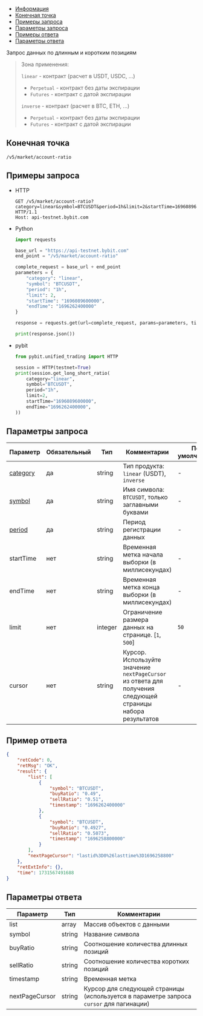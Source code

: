 - [Информация](#информация)
- [Конечная точка](#конечная-точка)
- [Примеры запроса](#примеры-запроса)
- [Параметры запроса](#параметры-запроса)
- [Примеры ответа](#примеры-ответа)
- [Параметры ответа](#параметры-ответа)

<a id="информация"></a>

Запрос данных по длинным и коротким позициям

>Зона применения:  
>
>`linear` - контракт (расчет в USDT, USDC, ...)
>
> - `Perpetual` - контракт без даты экспирации
> - `Futures` - контракт с датой экспирации
>
>`inverse` - контракт (расчет в BTC, ETH, ...)
>
> - `Perpetual` - контракт без даты экспирации
> - `Futures` - контракт с датой экспирации

<a id="конечная-точка"></a>

## Конечная точка

`/v5/market/account-ratio`

<a id="примеры-запроса"></a>

## Примеры запроса

- HTTP

  ```http
  GET /v5/market/account-ratio?category=linear&symbol=BTCUSDT&period=1h&limit=2&startTime=1696089600000&endTime=1696262400000 HTTP/1.1
  Host: api-testnet.bybit.com
  ```

- Python

  ```python
  import requests

  base_url = "https://api-testnet.bybit.com"
  end_point = "/v5/market/account-ratio"

  complete_request = base_url + end_point
  parameters = {
      "category": "linear",
      "symbol": "BTCUSDT",
      "period": "1h",
      "limit": 2,
      "startTime": "1696089600000",
      "endTime": "1696262400000"
  }
  
  response = requests.get(url=complete_request, params=parameters, timeout=10)

  print(response.json())
  ```

- pybit

  ```python
  from pybit.unified_trading import HTTP

  session = HTTP(testnet=True)
  print(session.get_long_short_ratio(
      category="linear",
      symbol="BTCUSDT",
      period="1h",
      limit=2,
      startTime="1696089600000",
      endTime="1696262400000",
  ))
  ```

<a id="параметры-запроса"></a>

## Параметры запроса

|Параметр  	                  |Обязательный	 |Тип   	  |Комментарии                       |По умолчанию|
|-----------------------------|--------------|------------|----------------------------------|------------|
|[category](<../20.Определения значений в запросах и ответах.md#category>)	|да           |string    |Тип продукта: `linear` (USDT), `inverse`          |-           |
|[symbol](<../20.Определения значений в запросах и ответах.md#symbol>)	    |да          |string    |Имя символа: `BTCUSDT`, только заглавными буквами                         |-           |
|[period](<../20.Определения значений в запросах и ответах.md#dataRecordingPeriod>)    |да	  |string   	  |Период регистрации данных                       |-   |
|startTime  	                  |нет	 |string   	  |Временная метка начала выборки (в миллисекундах)                       |-|
|endTime  	                  |нет	 |string   	  |Временная метка конца выборки (в миллисекундах)                      |-|
|limit  	                  |нет	 |integer   	  |Ограничение размера данных на странице. [`1`, `500`]                       |`50`|
|cursor  	                  |нет	 |string   	  |Курсор. Используйте значение `nextPageCursor` из ответа для получения следующей страницы набора результатов        |-  |

<a id="примеры-ответа"></a>

## Пример ответа

```json
{
    "retCode": 0,
    "retMsg": "OK",
    "result": {
        "list": [
            {
                "symbol": "BTCUSDT",
                "buyRatio": "0.49",
                "sellRatio": "0.51",
                "timestamp": "1696262400000"
            },
            {
                "symbol": "BTCUSDT",
                "buyRatio": "0.4927",
                "sellRatio": "0.5073",
                "timestamp": "1696258800000"
            }
        ],
        "nextPageCursor": "lastid%3D0%26lasttime%3D1696258800"
    },
    "retExtInfo": {},
    "time": 1731567491688
}
```

<a id="параметры-ответа"></a>

## Параметры ответа

|Параметр  |Тип       |Комментарии                                             |
|----------|----------|--------------------------------------------------------|
|list  |array       |Массив объектов с данными                                               |
|symbol  |string       |Название символа                                             |
|buyRatio  |string       |Соотношение количества длинных позиций                                             |
|sellRatio  |string       |Соотношение количества коротких позиций                                             |
|timestamp  |string       |Временная метка                                             |
|nextPageCursor  |string       |Курсор для следующей страницы (используется в параметре запроса `cursor` для пагинации)        |
